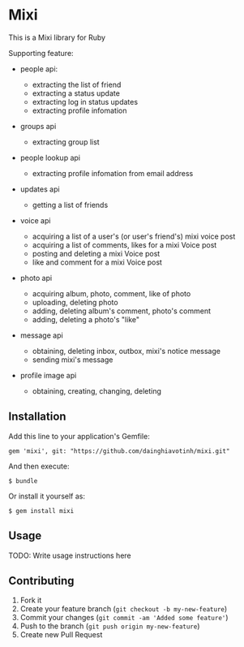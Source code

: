 # Mixi

This is a Mixi library for Ruby

Supporting feature:
- people api:
  - extracting the list of friend
  - extracting a status update
  - extracting log in status updates
  - extracting profile infomation
 
- groups api
  - extracting group list

- people lookup api
  - extracting profile infomation from email address

- updates api
  - getting a list of friends
  
- voice api
  - acquiring a list of a user's (or user's friend's) mixi voice post
  - acquiring a list of comments, likes for a mixi Voice post
  - posting and deleting a mixi Voice post
  - like and comment for a mixi Voice post

- photo api
  - acquiring album, photo, comment, like of photo
  - uploading, deleting photo
  - adding, deleting album's comment, photo's comment
  - adding, deleting a photo's "like"

- message api
  - obtaining, deleting inbox, outbox, mixi's notice message
  - sending mixi's message

- profile image api
  - obtaining, creating, changing, deleting

## Installation

Add this line to your application's Gemfile:

    gem 'mixi', git: "https://github.com/dainghiavotinh/mixi.git"

And then execute:

    $ bundle

Or install it yourself as:

    $ gem install mixi

## Usage

TODO: Write usage instructions here

## Contributing

1. Fork it
2. Create your feature branch (`git checkout -b my-new-feature`)
3. Commit your changes (`git commit -am 'Added some feature'`)
4. Push to the branch (`git push origin my-new-feature`)
5. Create new Pull Request
